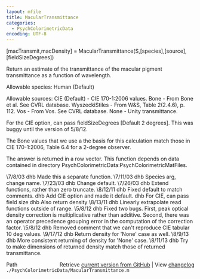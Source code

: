```yaml
---
layout: mfile
title: MacularTransmittance
categories:
  - PsychColorimetricData
encoding: UTF-8
---
```


[macTransmit,macDensity] = MacularTransmittance(S,[species],[source],[fieldSizeDegrees])

Return an estimate of the transmittance of the macular pigment transmittance
as a function of wavelength.

Allowable species:
  Human (Default)

Allowable sources:
  CIE (Default)            - CIE 170-1:2006 values.
  Bone                     - From Bone et al.  See CVRL database.
  WyszeckiStiles           - From W&S, Table 2(2.4.6), p. 112.
  Vos                      - From Vos.  See CVRL database.
  None                     - Unity transmittance.

For the CIE option, can pass fieldSizeDegrees [Default 2 degrees].
This was buggy until the version of 5/8/12.

The Bone values that we use a the basis for this calculation
match those in  CIE 170-1:2006, Table 6.4 for a 2-degree observer.

The answer is returned in a row vector.  This function
depends on data contained in directory
PsychColorimetricData:PsychColorimetricMatFiles.

\7/8/03  dhb  Made this a separate function.
\7/11/03 dhb  Species arg, change name.
\7/23/03 dhb  Change default.
\7/26/03 dhb  Extend functions, rather than zero truncate.
\8/12/11 dhb  Fixed default to match comments.
        dhb  Add CIE option and made it default.
        dhb  For CIE, can pass field size
        dhb  Also return density
\8/13/11 dhb  Linearly extrapolate read functions outside of range.
\5/8/12  dhb  Fixed two bugs.  First, peak optical density correction is
             multiplicative rather than additive.  Second, there was
             an operator precedence grouping error in the computation
             of the correction factor.
\5/8/12  dhb  Removed comment that we can't reproduce CIE tabular 10 deg values.
\9/17/12 dhb  Return density for 'None' case as well.
\8/9/13  dhb  More consistent returning of density for 'None' case.
\8/11/13 dhb  Try to make dimensions of returned density match those of returned transmittance.


<div class="code_header" style="text-align:right;">
  <span style="float:left;">Path&nbsp;&nbsp;</span> <span class="counter">Retrieve <a href=
  "https://raw.github.com/Psychtoolbox-3/Psychtoolbox-3/beta/./PsychColorimetricData/MacularTransmittance.m">current version from GitHub</a> | View <a href=
  "https://github.com/Psychtoolbox-3/Psychtoolbox-3/commits/beta/./PsychColorimetricData/MacularTransmittance.m">changelog</a></span>
</div>
<div class="code">
  <code>./PsychColorimetricData/MacularTransmittance.m</code>
</div>
